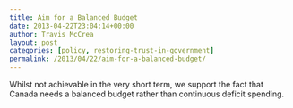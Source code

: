 ```yaml
---
title: Aim for a Balanced Budget
date: 2013-04-22T23:04:14+00:00
author: Travis McCrea
layout: post
categories: [policy, restoring-trust-in-government]
permalink: /2013/04/22/aim-for-a-balanced-budget/
---
```

Whilst not achievable in the very short term, we support the fact that Canada needs a balanced budget rather than continuous deficit spending.